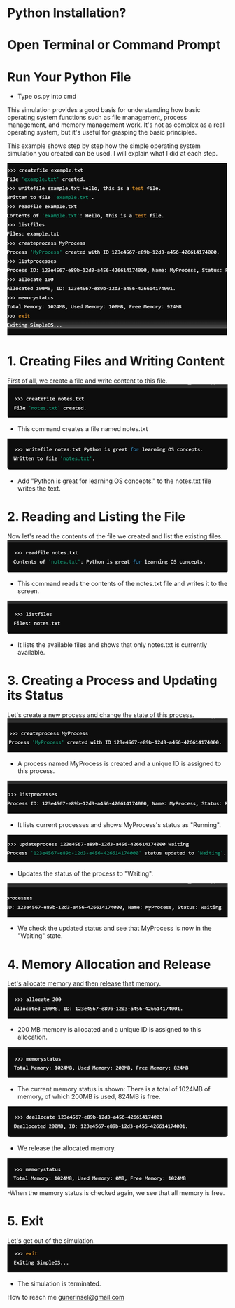 # Python Installation?

# Open Terminal or Command Prompt

# Run Your Python File
- Type os.py into cmd






This simulation provides a good basis for understanding how basic operating system functions such as file management, process management, and memory management work. It's not as complex as a real operating system, but it's useful for grasping the basic principles.

This example shows step by step how the simple operating system simulation you created can be used. I will explain what I did at each step.

![İmage](https://github.com/GNR051/OS/blob/main/images/image14.jpeg)

# 1. Creating Files and Writing Content
First of all, we create a file and write content to this file.
![İmage](https://github.com/GNR051/OS/blob/main/images/image1.jpeg)
- This command creates a file named notes.txt


![İmage](https://github.com/GNR051/OS/blob/main/images/image2.jpeg)
- Add "Python is great for learning OS concepts." to the notes.txt file writes the text.

# 2. Reading and Listing the File
Now let's read the contents of the file we created and list the existing files.
![İmage](https://github.com/GNR051/OS/blob/main/images/image3.jpeg)
- This command reads the contents of the notes.txt file and writes it to the screen.

![İmage](https://github.com/GNR051/OS/blob/main/images/image4.jpeg)
- It lists the available files and shows that only notes.txt is currently available.

# 3. Creating a Process and Updating its Status
Let's create a new process and change the state of this process.
![İmage](https://github.com/GNR051/OS/blob/main/images/image5.jpeg)
- A process named MyProcess is created and a unique ID is assigned to this process.

![İmage](https://github.com/GNR051/OS/blob/main/images/image6.jpeg)
- It lists current processes and shows MyProcess's status as "Running".

![İmage](https://github.com/GNR051/OS/blob/main/images/image12.jpeg)
- Updates the status of the process to "Waiting".

![İmage](https://github.com/GNR051/OS/blob/main/images/image13.jpeg)
- We check the updated status and see that MyProcess is now in the "Waiting" state.

# 4. Memory Allocation and Release
Let's allocate memory and then release that memory.
![İmage](https://github.com/GNR051/OS/blob/main/images/image7.jpeg)
- 200 MB memory is allocated and a unique ID is assigned to this allocation.

![İmage](https://github.com/GNR051/OS/blob/main/images/image8.jpeg)
- The current memory status is shown: There is a total of 1024MB of memory, of which 200MB is used, 824MB is free.

![İmage](https://github.com/GNR051/OS/blob/main/images/image9.jpeg)
- We release the allocated memory.

![İmage](https://github.com/GNR051/OS/blob/main/images/image10.jpeg)
 -When the memory status is checked again, we see that all memory is free.

# 5. Exit
Let's get out of the simulation.
![İmage](https://github.com/GNR051/OS/blob/main/images/image11.jpeg)
- The simulation is terminated.


How to reach me gunerinsel@gmail.com
